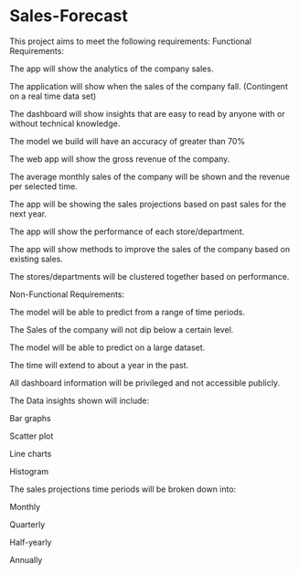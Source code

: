 # Sales-Forecast
This project aims to meet the following requirements:
Functional Requirements: 

The app will show the analytics of the company sales. 

The application will show when the sales of the company fall. (Contingent on a real time data set) 

The dashboard will show insights that are easy to read by anyone with or without technical knowledge. 

The model we build will have an accuracy of greater than 70% 

The web app will show the gross revenue of the company. 

The average monthly sales of the company will be shown and the revenue per selected time. 

The app will be showing the sales projections based on past sales for the next year. 

The app will show the performance of each store/department.  

The app will show methods to improve the sales of the company based on existing sales. 

The stores/departments will be clustered together based on performance. 

Non-Functional Requirements: 

The model will be able to predict from a range of time periods. 

The Sales of the company will not dip below a certain level. 

The model will be able to predict on a large dataset. 

The time will extend to about a year in the past. 

All dashboard information will be privileged and not accessible publicly. 

The Data insights shown will include: 

Bar graphs  

Scatter plot 

Line charts 

Histogram 

The sales projections time periods will be broken down into: 

Monthly 

Quarterly 

Half-yearly 

Annually 
